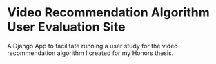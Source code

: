 # Video Recommendation Algorithm User Evaluation Site

A Django App to facilitate running a user study for the video recommendation algorithm I created for my Honors thesis.
